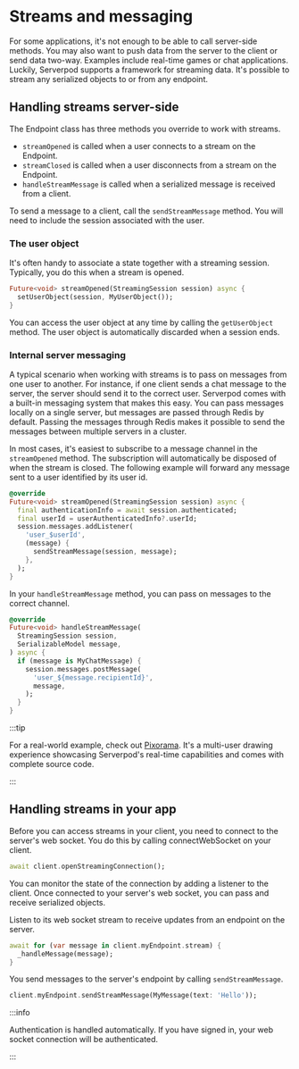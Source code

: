 # Streams and messaging

For some applications, it's not enough to be able to call server-side methods. You may also want to push data from the server to the client or send data two-way. Examples include real-time games or chat applications. Luckily, Serverpod supports a framework for streaming data. It's possible to stream any serialized objects to or from any endpoint.

## Handling streams server-side

The Endpoint class has three methods you override to work with streams.

- `streamOpened` is called when a user connects to a stream on the Endpoint.
- `streamClosed` is called when a user disconnects from a stream on the Endpoint.
- `handleStreamMessage` is called when a serialized message is received from a client.

To send a message to a client, call the `sendStreamMessage` method. You will need to include the session associated with the user.

### The user object

It's often handy to associate a state together with a streaming session. Typically, you do this when a stream is opened.

```dart
Future<void> streamOpened(StreamingSession session) async {
  setUserObject(session, MyUserObject());
}
```

You can access the user object at any time by calling the `getUserObject` method. The user object is automatically discarded when a session ends.

### Internal server messaging

A typical scenario when working with streams is to pass on messages from one user to another. For instance, if one client sends a chat message to the server, the server should send it to the correct user. Serverpod comes with a built-in messaging system that makes this easy. You can pass messages locally on a single server, but messages are passed through Redis by default. Passing the messages through Redis makes it possible to send the messages between multiple servers in a cluster.

In most cases, it's easiest to subscribe to a message channel in the `streamOpened` method. The subscription will automatically be disposed of when the stream is closed. The following example will forward any message sent to a user identified by its user id.

```dart
@override
Future<void> streamOpened(StreamingSession session) async {
  final authenticationInfo = await session.authenticated;
  final userId = userAuthenticatedInfo?.userId;
  session.messages.addListener(
    'user_$userId',
    (message) {
      sendStreamMessage(session, message);
    },
  );
}
```

In your `handleStreamMessage` method, you can pass on messages to the correct channel.

```dart
@override
Future<void> handleStreamMessage(
  StreamingSession session,
  SerializableModel message,
) async {
  if (message is MyChatMessage) {
    session.messages.postMessage(
      'user_${message.recipientId}',
      message,
    );
  }
}
```

:::tip

For a real-world example, check out [Pixorama](https://pixorama.live). It's a multi-user drawing experience showcasing Serverpod's real-time capabilities and comes with complete source code.

:::

## Handling streams in your app

Before you can access streams in your client, you need to connect to the server's web socket. You do this by calling connectWebSocket on your client.

```dart
await client.openStreamingConnection();

```

You can monitor the state of the connection by adding a listener to the client.
Once connected to your server's web socket, you can pass and receive serialized objects.

Listen to its web socket stream to receive updates from an endpoint on the server.

```dart
await for (var message in client.myEndpoint.stream) {
  _handleMessage(message);
}
```

You send messages to the server's endpoint by calling `sendStreamMessage`.

```dart
client.myEndpoint.sendStreamMessage(MyMessage(text: 'Hello'));
```

:::info

Authentication is handled automatically. If you have signed in, your web socket connection will be authenticated.

:::
